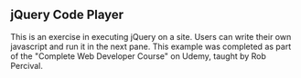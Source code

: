 <h2>jQuery Code Player</h2>

This is an exercise in executing jQuery on a site.  Users can write their own javascript and run it in the next pane.  This example was completed as part of the "Complete Web Developer Course" on Udemy, taught by Rob Percival.
